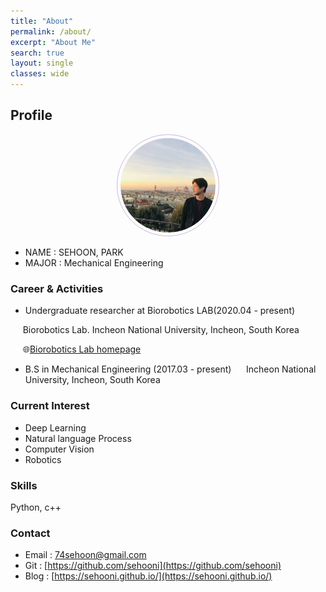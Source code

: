 ```yaml
---
title: "About"
permalink: /about/
excerpt: "About Me"
search: true
layout: single
classes: wide
---
```


## Profile
<center><img src="/assets/images/firenze.jpg" width="30%" height="30%" style="
border: 1px solid #cab6de;
border-radius: 50%;
padding: 5px;
-moz-border-radius: 50%;
-khtml-border-radius: 50%;
-webkit-border-radius: 50%;
"></center>


* NAME : SEHOON, PARK
* MAJOR : Mechanical Engineering

### Career & Activities
- Undergraduate researcher at Biorobotics LAB(2020.04 - present) 

&nbsp;&nbsp;&nbsp;&nbsp; Biorobotics Lab. Incheon National University, Incheon, South Korea

&nbsp;&nbsp;&nbsp;&nbsp; 🌐[Biorobotics Lab homepage](https://jeon4365.wixsite.com/mysite)

- B.S in Mechanical Engineering (2017.03 - present)
&nbsp;&nbsp;&nbsp;&nbsp;  Incheon National University, Incheon, South Korea

### Current Interest
- Deep Learning
- Natural language Process
- Computer Vision
- Robotics

### Skills
Python, c++

### Contact
- Email : 74sehoon@gmail.com
- Git : [https://github.com/sehooni](https://github.com/sehooni)
- Blog : [https://sehooni.github.io/](https://sehooni.github.io/)


